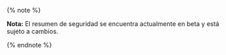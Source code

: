 {% note %}

**Nota:** El resumen de seguridad se encuentra actualmente en beta y está sujeto a cambios.

{% endnote %}
